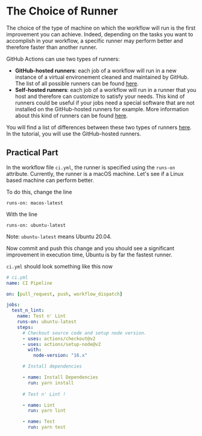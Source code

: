 # The Choice of Runner

The choice of the type of machine on which the workflow will run is the first improvement you can achieve. Indeed, depending on the tasks you want to accomplish in your workflow, a specific runner may perform better and therefore faster than another runner.

GitHub Actions can use two types of runners:
- **GitHub-hosted runners**: each job of a workflow will run in a new instance of a virtual environement cleaned and maintained by GitHub. The list of all possible runners can be found [here](https://docs.github.com/en/actions/using-workflows/workflow-syntax-for-github-actions#choosing-github-hosted-runners).
- **Self-hosted runners**: each job of a workflow will run in a runner that you host and therefore can customize to satisfy your needs. This kind of runners could be useful if your jobs need a special software that are not installed on the GitHub-hosted runners for example. More information about this kind of runners can be found [here](https://docs.github.com/en/actions/hosting-your-own-runners/about-self-hosted-runners).

You will find a list of differences between these two types of runners [here](https://docs.github.com/en/actions/hosting-your-own-runners/about-self-hosted-runners#differences-between-github-hosted-and-self-hosted-runners). In the tutorial, you will use the GitHub-hosted runners.

## Practical Part

In the workflow file `ci.yml`, the runner is specified using the `runs-on` attribute. Currently, the runner is a macOS machine. Let's see if a Linux based machine can perform better.

To do this, change the line 
```
runs-on: macos-latest
```
With the line
```
runs-on: ubuntu-latest
```
Note: `ubuntu-latest` means Ubuntu 20.04.

Now commit and push this change and you should see a significant improvement in execution time, Ubuntu is by far the fastest runner.


`ci.yml` should look something like this now

```yaml
# ci.yml
name: CI Pipeline

on: [pull_request, push, workflow_dispatch]

jobs:
  test_n_lint:
    name: Test n' Lint
    runs-on: ubuntu-latest
    steps:
      # Checkout source code and setup node version.
      - uses: actions/checkout@v2
      - uses: actions/setup-node@v2
        with:
          node-version: "16.x"

      # Install dependencies 

      - name: Install Dependencies
        run: yarn install
      
      # Test n' Lint !

      - name: Lint
        run: yarn lint

      - name: Test
        run: yarn test
```



